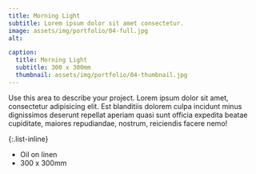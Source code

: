 ```yaml
---
title: Morning Light
subtitle: Lorem ipsum dolor sit amet consectetur.
image: assets/img/portfolio/04-full.jpg
alt: 

caption:
  title: Morning Light
  subtitle: 300 x 300mm
  thumbnail: assets/img/portfolio/04-thumbnail.jpg
---
```

Use this area to describe your project. Lorem ipsum dolor sit amet, consectetur adipisicing elit. Est blanditiis dolorem culpa incidunt minus dignissimos deserunt repellat aperiam quasi sunt officia expedita beatae cupiditate, maiores repudiandae, nostrum, reiciendis facere nemo!

{:.list-inline}
- Oil on linen
- 300 x 300mm


